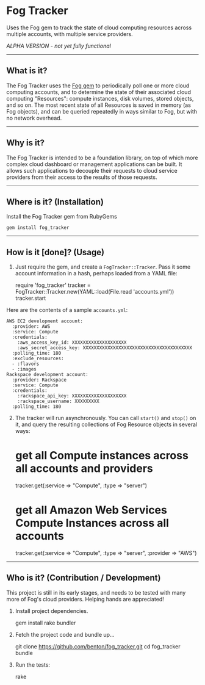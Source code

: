 Fog Tracker
================
Uses the Fog gem to track the state of cloud computing resources across multiple accounts, with multiple service providers.

  *ALPHA VERSION - not yet fully functional*


----------------
What is it?
----------------
The Fog Tracker uses the [Fog gem](https://github.com/fog/fog) to periodically poll one or more cloud computing accounts, and to determine the state of their associated cloud computing "Resources": compute instances, disk volumes, stored objects, and so on. The most recent state of all Resources is saved in memory (as Fog objects), and can be queried repeatedly in ways similar to Fog, but with no network overhead.


----------------
Why is it?
----------------
The Fog Tracker is intended to be a foundation library, on top of which more complex cloud dashboard or management applications can be built. It allows such applications to decouple their requests to cloud service providers from their access to the results of those requests.


----------------
Where is it? (Installation)
----------------
Install the Fog Tracker gem from RubyGems

    gem install fog_tracker


----------------
How is it [done]? (Usage)
----------------
1) Just require the gem, and create a `FogTracker::Tracker`. Pass it some account information in a hash, perhaps loaded from a YAML file:

    require 'fog_tracker'
    tracker = FogTracker::Tracker.new(YAML::load(File.read 'accounts.yml'))
    tracker.start

Here are the contents of a sample `accounts.yml`:

    AWS EC2 development account:
      :provider: AWS
      :service: Compute
      :credentials:
        :aws_access_key_id: XXXXXXXXXXXXXXXXXXXX
        :aws_secret_access_key: XXXXXXXXXXXXXXXXXXXXXXXXXXXXXXXXXXXXXXXX
      :polling_time: 180
	  :exclude_resources:
	  - :flavors
	  - :images
    Rackspace development account:
      :provider: Rackspace
      :service: Compute
      :credentials:
        :rackspace_api_key: XXXXXXXXXXXXXXXXXXXX
        :rackspace_username: XXXXXXXXX
      :polling_time: 180

2) The tracker will run asynchronously. You can call `start()` and `stop()` on it, and query the resulting collections of Fog Resource objects in several ways:

	# get all Compute instances across all accounts and providers
	tracker.get(:service => "Compute", :type => "server")

	# get all Amazon Web Services Compute Instances across all accounts
	tracker.get(:service => "Compute", :type => "server", :provider => "AWS")


----------------
Who is it? (Contribution / Development)
----------------
This project is still in its early stages, and needs to be tested with many more of Fog's cloud providers. Helping hands are appreciated!

1) Install project dependencies.

    gem install rake bundler

2) Fetch the project code and bundle up...

    git clone https://github.com/benton/fog_tracker.git
    cd fog_tracker
    bundle

3) Run the tests:

    rake
